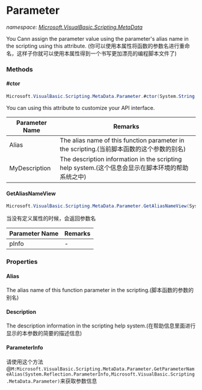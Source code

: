 ﻿# Parameter
_namespace: <a href="#" onClick="load('/docs/Microsoft.VisualBasic.Scripting.MetaData/index.md')">Microsoft.VisualBasic.Scripting.MetaData</a>_

You Cann assign the parameter value using the parameter's alias name in the scripting using this attribute.
 (你可以使用本属性将函数的参数名进行重命名，这样子你就可以使用本属性得到一个书写更加漂亮的编程脚本文件了)



### Methods

#### #ctor
```csharp
Microsoft.VisualBasic.Scripting.MetaData.Parameter.#ctor(System.String,System.String)
```
You can using this attribute to customize your API interface.

|Parameter Name|Remarks|
|--------------|-------|
|Alias|The alias name of this function parameter in the scripting.(当前脚本函数的这个参数的别名)|
|MyDescription|The description information in the scripting help system.(这个信息会显示在脚本环境的帮助系统之中)|


#### GetAliasNameView
```csharp
Microsoft.VisualBasic.Scripting.MetaData.Parameter.GetAliasNameView(System.Reflection.ParameterInfo)
```
当没有定义属性的时候，会返回参数名

|Parameter Name|Remarks|
|--------------|-------|
|pInfo|-|



### Properties

#### Alias
The alias name of this function parameter in the scripting.(脚本函数的参数的别名)
#### Description
The description information in the scripting help system.(在帮助信息里面进行显示的本参数的简要的描述信息)
#### ParameterInfo
请使用这个方法@``M:Microsoft.VisualBasic.Scripting.MetaData.Parameter.GetParameterNameAlias(System.Reflection.ParameterInfo,Microsoft.VisualBasic.Scripting.MetaData.Parameter)``来获取参数信息
